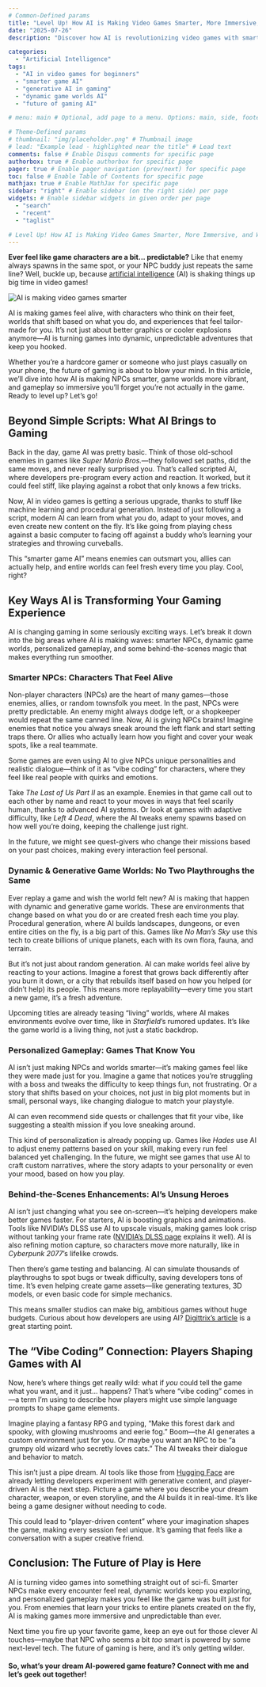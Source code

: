 ```yaml
---
# Common-Defined params
title: "Level Up! How AI is Making Video Games Smarter, More Immersive, and Wildly Unpredictable"
date: "2025-07-26"
description: "Discover how AI is revolutionizing video games with smarter NPCs, dynamic worlds, and personalized gameplay. Dive into the future of gaming with our in-depth guide!"

categories:
  - "Artificial Intelligence"
tags:
  - "AI in video games for beginners"
  - "smarter game AI"
  - "generative AI in gaming"
  - "dynamic game worlds AI"
  - "future of gaming AI"

# menu: main # Optional, add page to a menu. Options: main, side, footer

# Theme-Defined params
# thumbnail: "img/placeholder.png" # Thumbnail image
# lead: "Example lead - highlighted near the title" # Lead text
comments: false # Enable Disqus comments for specific page
authorbox: true # Enable authorbox for specific page
pager: true # Enable pager navigation (prev/next) for specific page
toc: false # Enable Table of Contents for specific page
mathjax: true # Enable MathJax for specific page
sidebar: "right" # Enable sidebar (on the right side) per page
widgets: # Enable sidebar widgets in given order per page
  - "search"
  - "recent"
  - "taglist"

# Level Up! How AI is Making Video Games Smarter, More Immersive, and Wildly Unpredictable
---
```

**Ever feel like game characters are a bit... predictable?** Like that enemy always spawns in the same spot, or your NPC buddy just repeats the same line? Well, buckle up, because [artificial intelligence](https://0xrommel.dev/posts/ai-jargon-explained/) (AI) is shaking things up big time in video games! 

![AI is making video games smarter](/img/Luigi_and_Princess_Peach.jpg "AI is making video games smarter")


AI is making games feel alive, with characters who think on their feet, worlds that shift based on what you do, and experiences that feel tailor-made for you. It’s not just about better graphics or cooler explosions anymore—AI is turning games into dynamic, unpredictable adventures that keep you hooked. 

Whether you’re a hardcore gamer or someone who just plays casually on your phone, the future of gaming is about to blow your mind. In this article, we’ll dive into how AI is making NPCs smarter, game worlds more vibrant, and gameplay so immersive you’ll forget you’re not actually in the game. Ready to level up? Let’s go!

## Beyond Simple Scripts: What AI Brings to Gaming

Back in the day, game AI was pretty basic. Think of those old-school enemies in games like *Super Mario Bros.*—they followed set paths, did the same moves, and never really surprised you. That’s called scripted AI, where developers pre-program every action and reaction. It worked, but it could feel stiff, like playing against a robot that only knows a few tricks. 

Now, AI in video games is getting a serious upgrade, thanks to stuff like machine learning and procedural generation. Instead of just following a script, modern AI can learn from what you do, adapt to your moves, and even create new content on the fly. It’s like going from playing chess against a basic computer to facing off against a buddy who’s learning your strategies and throwing curveballs. 

This “smarter game AI” means enemies can outsmart you, allies can actually help, and entire worlds can feel fresh every time you play. Cool, right?

## Key Ways AI is Transforming Your Gaming Experience

AI is changing gaming in some seriously exciting ways. Let’s break it down into the big areas where AI is making waves: smarter NPCs, dynamic game worlds, personalized gameplay, and some behind-the-scenes magic that makes everything run smoother.

### Smarter NPCs: Characters That Feel Alive

Non-player characters (NPCs) are the heart of many games—those enemies, allies, or random townsfolk you meet. In the past, NPCs were pretty predictable. An enemy might always dodge left, or a shopkeeper would repeat the same canned line. Now, AI is giving NPCs brains! Imagine enemies that notice you always sneak around the left flank and start setting traps there. Or allies who actually learn how you fight and cover your weak spots, like a real teammate. 

Some games are even using AI to give NPCs unique personalities and realistic dialogue—think of it as “vibe coding” for characters, where they feel like real people with quirks and emotions.

Take *The Last of Us Part II* as an example. Enemies in that game call out to each other by name and react to your moves in ways that feel scarily human, thanks to advanced AI systems. Or look at games with adaptive difficulty, like *Left 4 Dead*, where the AI tweaks enemy spawns based on how well you’re doing, keeping the challenge just right. 

In the future, we might see quest-givers who change their missions based on your past choices, making every interaction feel personal. 

### Dynamic & Generative Game Worlds: No Two Playthroughs the Same

Ever replay a game and wish the world felt new? AI is making that happen with dynamic and generative game worlds. These are environments that change based on what you do or are created fresh each time you play. Procedural generation, where AI builds landscapes, dungeons, or even entire cities on the fly, is a big part of this. Games like *No Man’s Sky* use this tech to create billions of unique planets, each with its own flora, fauna, and terrain.

But it’s not just about random generation. AI can make worlds feel alive by reacting to your actions. Imagine a forest that grows back differently after you burn it down, or a city that rebuilds itself based on how you helped (or didn’t help) its people. This means more replayability—every time you start a new game, it’s a fresh adventure. 

Upcoming titles are already teasing “living” worlds, where AI makes environments evolve over time, like in *Starfield*’s rumored updates. It’s like the game world is a living thing, not just a static backdrop.

### Personalized Gameplay: Games That Know You

AI isn’t just making NPCs and worlds smarter—it’s making games feel like they were made just for you. Imagine a game that notices you’re struggling with a boss and tweaks the difficulty to keep things fun, not frustrating. Or a story that shifts based on your choices, not just in big plot moments but in small, personal ways, like changing dialogue to match your playstyle. 

AI can even recommend side quests or challenges that fit your vibe, like suggesting a stealth mission if you love sneaking around.

This kind of personalization is already popping up. Games like *Hades* use AI to adjust enemy patterns based on your skill, making every run feel balanced yet challenging. In the future, we might see games that use AI to craft custom narratives, where the story adapts to your personality or even your mood, based on how you play. 

### Behind-the-Scenes Enhancements: AI’s Unsung Heroes

AI isn’t just changing what you see on-screen—it’s helping developers make better games faster. For starters, AI is boosting graphics and animations. Tools like NVIDIA’s DLSS use AI to upscale visuals, making games look crisp without tanking your frame rate ([NVIDIA’s DLSS page](https://www.nvidia.com/en-us/geforce/technologies/dlss/) explains it well). AI is also refining motion capture, so characters move more naturally, like in *Cyberpunk 2077*’s lifelike crowds.

Then there’s game testing and balancing. AI can simulate thousands of playthroughs to spot bugs or tweak difficulty, saving developers tons of time. It’s even helping create game assets—like generating textures, 3D models, or even basic code for simple mechanics. 

This means smaller studios can make big, ambitious games without huge budgets. Curious about how developers are using AI? [Digittrix’s article](https://www.digittrix.com/blogs/ai-in-game-development-top-use-cases-benefits-and-future-trends) is a great starting point.

## The “Vibe Coding” Connection: Players Shaping Games with AI

Now, here’s where things get really wild: what if *you* could tell the game what you want, and it just… happens? That’s where “vibe coding” comes in—a term I’m using to describe how players might use simple language prompts to shape game elements. 

Imagine playing a fantasy RPG and typing, “Make this forest dark and spooky, with glowing mushrooms and eerie fog.” Boom—the AI generates a custom environment just for you. Or maybe you want an NPC to be “a grumpy old wizard who secretly loves cats.” The AI tweaks their dialogue and behavior to match.

This isn’t just a pipe dream. AI tools like those from [Hugging Face](https://huggingface.co/) are already letting developers experiment with generative content, and player-driven AI is the next step. Picture a game where you describe your dream character, weapon, or even storyline, and the AI builds it in real-time. It’s like being a game designer without needing to code. 

This could lead to “player-driven content” where your imagination shapes the game, making every session feel unique. It’s gaming that feels like a conversation with a super creative friend.

## Conclusion: The Future of Play is Here

AI is turning video games into something straight out of sci-fi. Smarter NPCs make every encounter feel real, dynamic worlds keep you exploring, and personalized gameplay makes you feel like the game was built just for you. From enemies that learn your tricks to entire planets created on the fly, AI is making games more immersive and unpredictable than ever. 

Next time you fire up your favorite game, keep an eye out for those clever AI touches—maybe that NPC who seems a bit *too* smart is powered by some next-level tech. The future of gaming is here, and it’s only getting wilder. 

#### So, what’s your dream AI-powered game feature? Connect with me and let’s geek out together!

